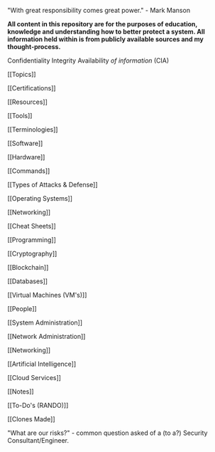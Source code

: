 "With great responsibility comes great power." - Mark Manson

**All content in this repository are for the purposes of education, knowledge and understanding how to better protect a system. All information held within is from publicly available sources and my thought-process.**

Confidentiality
Integrity
Availability
	*of information*
(CIA)

[[Topics]]

[[Certifications]]

[[Resources]]

[[Tools]]

[[Terminologies]]

[[Software]]

[[Hardware]]

[[Commands]]

[[Types of Attacks & Defense]]

[[Operating Systems]]

[[Networking]]

[[Cheat Sheets]]

[[Programming]]

[[Cryptography]]

[[Blockchain]]

[[Databases]]

[[Virtual Machines (VM's)]]

[[People]]

[[System Administration]]

[[Network Administration]]

[[Networking]]

[[Artificial Intelligence]]

[[Cloud Services]]




[[Notes]]

[[To-Do's (RANDO)]]

[[Clones Made]]


"What are our risks?" - common question asked of a (to a?) Security Consultant/Engineer.